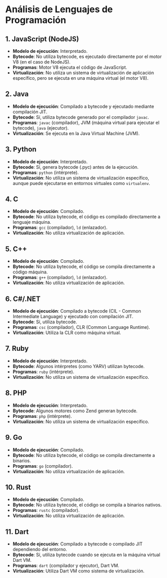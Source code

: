 # Análisis de Lenguajes de Programación

## 1. JavaScript (NodeJS)
- **Modelo de ejecución**: Interpretado.
- **Bytecode**: No utiliza bytecode, es ejecutado directamente por el motor V8 (en el caso de NodeJS).
- **Programas**: Motor V8 ejecuta el código de JavaScript.
- **Virtualización**: No utiliza un sistema de virtualización de aplicación específico, pero se ejecuta en una máquina virtual (el motor V8).

## 2. Java
- **Modelo de ejecución**: Compilado a bytecode y ejecutado mediante compilación JIT.
- **Bytecode**: Sí, utiliza bytecode generado por el compilador `javac`.
- **Programas**: `javac` (compilador), JVM (máquina virtual para ejecutar el bytecode), `java` (ejecutor).
- **Virtualización**: Se ejecuta en la Java Virtual Machine (JVM).

## 3. Python
- **Modelo de ejecución**: Interpretado.
- **Bytecode**: Sí, genera bytecode (.pyc) antes de la ejecución.
- **Programas**: `python` (intérprete).
- **Virtualización**: No utiliza un sistema de virtualización específico, aunque puede ejecutarse en entornos virtuales como `virtualenv`.

## 4. C
- **Modelo de ejecución**: Compilado.
- **Bytecode**: No utiliza bytecode, el código es compilado directamente a lenguaje máquina.
- **Programas**: `gcc` (compilador), `ld` (enlazador).
- **Virtualización**: No utiliza virtualización de aplicación.

## 5. C++
- **Modelo de ejecución**: Compilado.
- **Bytecode**: No utiliza bytecode, el código se compila directamente a código máquina.
- **Programas**: `g++` (compilador), `ld` (enlazador).
- **Virtualización**: No utiliza virtualización de aplicación.

## 6. C#/.NET
- **Modelo de ejecución**: Compilado a bytecode (CIL - Common Intermediate Language) y ejecutado con compilación JIT.
- **Bytecode**: Sí, utiliza bytecode.
- **Programas**: `csc` (compilador), CLR (Common Language Runtime).
- **Virtualización**: Utiliza la CLR como máquina virtual.

## 7. Ruby
- **Modelo de ejecución**: Interpretado.
- **Bytecode**: Algunos intérpretes (como YARV) utilizan bytecode.
- **Programas**: `ruby` (intérprete).
- **Virtualización**: No utiliza un sistema de virtualización específico.

## 8. PHP
- **Modelo de ejecución**: Interpretado.
- **Bytecode**: Algunos motores como Zend generan bytecode.
- **Programas**: `php` (intérprete).
- **Virtualización**: No utiliza un sistema de virtualización específico.

## 9. Go
- **Modelo de ejecución**: Compilado.
- **Bytecode**: No utiliza bytecode, el código se compila directamente a binarios.
- **Programas**: `go` (compilador).
- **Virtualización**: No utiliza virtualización de aplicación.

## 10. Rust
- **Modelo de ejecución**: Compilado.
- **Bytecode**: No utiliza bytecode, el código se compila a binarios nativos.
- **Programas**: `rustc` (compilador).
- **Virtualización**: No utiliza virtualización de aplicación.

## 11. Dart
- **Modelo de ejecución**: Compilado a bytecode o compilado JIT dependiendo del entorno.
- **Bytecode**: Sí, utiliza bytecode cuando se ejecuta en la máquina virtual Dart VM.
- **Programas**: `dart` (compilador y ejecutor), Dart VM.
- **Virtualización**: Utiliza Dart VM como sistema de virtualización.

